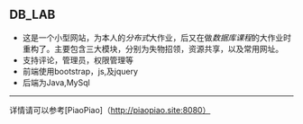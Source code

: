 ## DB_LAB
* 这是一个小型网站，为本人的*分布式*大作业，后又在做*数据库课程*的大作业时重构了。主要包含三大模块，分别为失物招领，资源共享，以及常用网址。
* 支持评论，管理员，权限管理等
* 前端使用bootstrap，js,及jquery
* 后端为Java,MySql
***
详情请可以参考[PiaoPiao]（http://piaopiao.site:8080）



